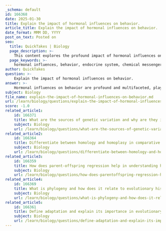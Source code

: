 ```yaml
---
_schema: default
id: 166368
date: 2025-01-30
title: Explain the impact of hormonal influences on behavior.
article_title: Explain the impact of hormonal influences on behavior.
date_format: MMM DD, YYYY
post_on_text: Posted on
seo:
  title: QuickTakes | Biology
  page_description: >-
    This content explores the profound impact of hormonal influences on animal behavior, detailing how hormones act as chemical messengers, regulate reproductive and stress responses, and contribute to behavioral development and environmental adaptation.
  page_keywords: >-
    hormonal influences, behavior, endocrine system, chemical messengers, testosterone, estrogen, reproductive behavior, stress response, cortisol, feedback mechanisms, developmental influences, environmental changes, evolutionary biology, behavioral ecology
author: QuickTakes
question: >-
    Explain the impact of hormonal influences on behavior.
answer: >-
    Hormonal influences on behavior are profound and multifaceted, playing a critical role in the regulation of various physiological and behavioral processes across different species. The endocrine system, which produces and secretes hormones, serves as the primary mechanism through which these influences are exerted. Here are several key aspects of how hormones impact animal behavior:\n\n### 1. Chemical Messengers\nHormones function as chemical messengers that are released into the bloodstream and travel to target organs or tissues. Upon reaching their targets, hormones bind to specific receptors, leading to changes in behavior. For example, testosterone is known to enhance aggressive behavior in males, illustrating a direct correlation between hormonal levels and behavioral outcomes.\n\n### 2. Reproductive Behavior\nHormones such as estrogen and testosterone are crucial in regulating mating behaviors. Increased testosterone levels in males can lead to heightened aggression and territoriality, while estrogen influences female receptivity and nurturing behaviors. These hormonal changes are often triggered by environmental cues, such as seasonal variations, which prepare animals for breeding.\n\n### 3. Stress Response\nHormones like cortisol are released in response to stress and play a significant role in preparing animals for fight-or-flight responses. This anticipatory mechanism allows animals to react swiftly to potential threats, influencing their immediate behavior and survival strategies.\n\n### 4. Feedback Mechanisms\nHormonal regulation is often governed by feedback mechanisms that ensure behaviors are adapted to the current environmental context. For instance, sensory input from the environment can influence hormonal production, which in turn affects behavior. This dynamic interplay allows animals to adjust their actions based on internal states and external stimuli.\n\n### 5. Developmental Influences\nHormones also play a role in the development of behaviors over an animal's life span. For example, during critical periods of development, hormones can shape social behaviors, learning, and even the establishment of hierarchies within groups.\n\n### 6. Anticipation of Environmental Changes\nHormonal changes can prepare animals for expected environmental shifts. For instance, changes in daylight duration can trigger hormonal responses that prepare animals for seasonal behaviors such as migration or breeding. This anticipatory aspect of hormonal influence is vital for survival and reproductive success.\n\n### Conclusion\nUnderstanding the impact of hormonal influences on behavior is essential for comprehending the complexities of animal behavior and the evolutionary pressures that shape it. The interplay between hormones, behavior, and environmental stimuli highlights the intricate mechanisms that govern how animals interact with their surroundings and adapt to changing conditions. This knowledge is foundational for fields such as behavioral ecology, evolutionary biology, and comparative physiology.
subject: Biology
file_name: explain-the-impact-of-hormonal-influences-on-behavior.md
url: /learn/biology/questions/explain-the-impact-of-hormonal-influences-on-behavior
score: -1.0
related_article1:
    id: 166371
    title: What are the sources of genetic variation and why are they important for evolution?
    subject: Biology
    url: /learn/biology/questions/what-are-the-sources-of-genetic-variation-and-why-are-they-important-for-evolution
related_article2:
    id: 166364
    title: Differentiate between homology and homoplasy in comparative biology.
    subject: Biology
    url: /learn/biology/questions/differentiate-between-homology-and-homoplasy-in-comparative-biology
related_article3:
    id: 166359
    title: How does parent-offspring regression help in understanding heritability?
    subject: Biology
    url: /learn/biology/questions/how-does-parentoffspring-regression-help-in-understanding-heritability
related_article4:
    id: 166369
    title: What is phylogeny and how does it relate to evolutionary history?
    subject: Biology
    url: /learn/biology/questions/what-is-phylogeny-and-how-does-it-relate-to-evolutionary-history
related_article5:
    id: 166361
    title: Define adaptation and explain its importance in evolutionary biology.
    subject: Biology
    url: /learn/biology/questions/define-adaptation-and-explain-its-importance-in-evolutionary-biology
---
```


&nbsp;